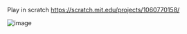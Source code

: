 Play in scratch
https://scratch.mit.edu/projects/1060770158/

![image](https://github.com/user-attachments/assets/084df975-3140-470e-acfa-b8583ebf43c1)
